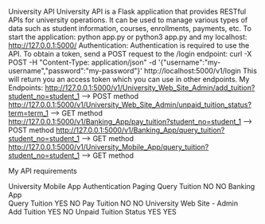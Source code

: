 University API
University API is a Flask application that provides RESTful APIs for university operations. It can be used to manage various types of data such as student information, courses, enrollments, payments, etc.
To start the application:
python app.py or python3 app.py
and my localhost: http://127.0.0.1:5000/
Authentication:
Authentication is required to use the API. To obtain a token, send a POST request to the /login endpoint:
curl -X POST -H "Content-Type: application/json" -d '{"username":"my-username","password":"my-password"}' http://localhost:5000/v1/login
This will return you an access token which you can use in other endpoints.
My Endpoints:
http://127.0.0.1:5000/v1/University_Web_Site_Admin/add_tuition?student_no=student_1 --> POST method
http://127.0.0.1:5000/v1/University_Web_Site_Admin/unpaid_tuition_status?term=term_1 --> GET method
http://127.0.0.1:5000/v1/Banking_App/pay_tuition?student_no=student_1 --> POST method
http://127.0.0.1:5000/v1/Banking_App/query_tuition?student_no=student_1 --> GET method
http://127.0.0.1:5000/v1/University_Mobile_App/query_tuition?student_no=student_1 --> GET method

My API requirements
 
University Mobile App 	Authentication	Paging
Query Tuition	                NO	       NO
Banking App 		
Query Tuition	                YES	       NO
Pay Tuition	                  NO	       NO
University Web Site - Admin		
Add Tuition	                  YES	       NO
Unpaid Tuition Status	        YES	      YES

